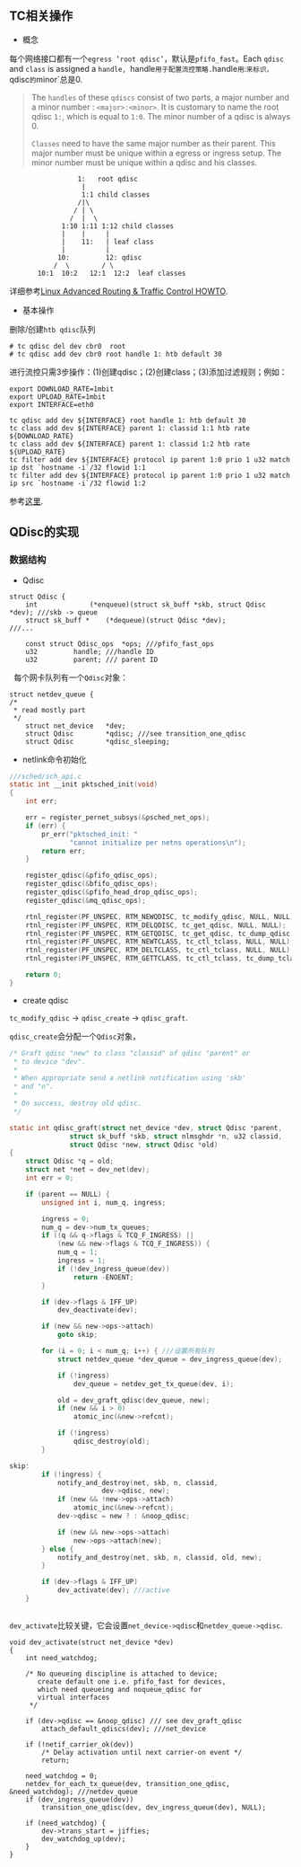 ## TC相关操作

* 概念

每个网络接口都有一个`egress ’root qdisc’`，默认是`pfifo_fast`。Each `qdisc` and `class` is assigned a `handle, `handle`用于配置流控策略.`handle`用`<major>:<minor>`来标识，`qdisc`的`minor`总是0.


> The `handles` of these `qdiscs` consist of two parts, a major number and a minor number : `<major>:<minor>`. It is customary to name the root qdisc `1:`, which is equal to `1:0`. The minor number of a qdisc is always 0.
> 
> `Classes` need to have the same major number as their parent. This major number must be unique within a egress or ingress setup. The minor number must be unique within a qdisc and his classes.

                     1:   root qdisc
                      |
                      1:1 child classes
                     /|\ 
                    / | \ 
                   /  |  \ 
                 1:10 1:11 1:12 child classes
                 |    |     |
                 |    11:   | leaf class 
                 |          |
                10:         12: qdisc 
               /  \        / \
           10:1  10:2   12:1  12:2  leaf classes

详细参考[Linux Advanced Routing & Traffic Control HOWTO](http://lartc.org/).

* 基本操作

删除/创建`htb qdisc`队列

```
# tc qdisc del dev cbr0  root
# tc qdisc add dev cbr0 root handle 1: htb default 30
```


进行流控只需3步操作：(1)创建qdisc；(2)创建class；(3)添加过滤规则；例如：

```
export DOWNLOAD_RATE=1mbit
export UPLOAD_RATE=1mbit
export INTERFACE=eth0

tc qdisc add dev ${INTERFACE} root handle 1: htb default 30
tc class add dev ${INTERFACE} parent 1: classid 1:1 htb rate ${DOWNLOAD_RATE}
tc class add dev ${INTERFACE} parent 1: classid 1:2 htb rate ${UPLOAD_RATE}
tc filter add dev ${INTERFACE} protocol ip parent 1:0 prio 1 u32 match ip dst `hostname -i`/32 flowid 1:1
tc filter add dev ${INTERFACE} protocol ip parent 1:0 prio 1 u32 match ip src `hostname -i`/32 flowid 1:2
```

参考[这里](https://github.com/kubernetes/kubernetes/issues/11965).

## QDisc的实现

### 数据结构

* Qdisc

```
struct Qdisc {
	int 			(*enqueue)(struct sk_buff *skb, struct Qdisc *dev); ///skb -> queue
	struct sk_buff *	(*dequeue)(struct Qdisc *dev);
///...
  
	const struct Qdisc_ops	*ops; ///pfifo_fast_ops  
	u32			handle; ///handle ID
	u32			parent; /// parent ID
```
 
每个网卡队列有一个`Qdisc`对象：

```
struct netdev_queue {
/*
 * read mostly part
 */
	struct net_device	*dev;
	struct Qdisc		*qdisc; ///see transition_one_qdisc
	struct Qdisc		*qdisc_sleeping;
```

* netlink命令初始化

```c
///sched/sch_api.c
static int __init pktsched_init(void)
{
	int err;

	err = register_pernet_subsys(&psched_net_ops);
	if (err) {
		pr_err("pktsched_init: "
		       "cannot initialize per netns operations\n");
		return err;
	}

	register_qdisc(&pfifo_qdisc_ops);
	register_qdisc(&bfifo_qdisc_ops);
	register_qdisc(&pfifo_head_drop_qdisc_ops);
	register_qdisc(&mq_qdisc_ops);

	rtnl_register(PF_UNSPEC, RTM_NEWQDISC, tc_modify_qdisc, NULL, NULL); /// new qdisc
	rtnl_register(PF_UNSPEC, RTM_DELQDISC, tc_get_qdisc, NULL, NULL);
	rtnl_register(PF_UNSPEC, RTM_GETQDISC, tc_get_qdisc, tc_dump_qdisc, NULL);
	rtnl_register(PF_UNSPEC, RTM_NEWTCLASS, tc_ctl_tclass, NULL, NULL);
	rtnl_register(PF_UNSPEC, RTM_DELTCLASS, tc_ctl_tclass, NULL, NULL);
	rtnl_register(PF_UNSPEC, RTM_GETTCLASS, tc_ctl_tclass, tc_dump_tclass, NULL);

	return 0;
}
```


* create qdisc

`tc_modify_qdisc` -> `qdisc_create` -> `qdisc_graft`.

`qdisc_create`会分配一个`Qdisc`对象，
 
```c
/* Graft qdisc "new" to class "classid" of qdisc "parent" or
 * to device "dev".
 *
 * When appropriate send a netlink notification using 'skb'
 * and "n".
 *
 * On success, destroy old qdisc.
 */

static int qdisc_graft(struct net_device *dev, struct Qdisc *parent,
		       struct sk_buff *skb, struct nlmsghdr *n, u32 classid,
		       struct Qdisc *new, struct Qdisc *old)
{
	struct Qdisc *q = old;
	struct net *net = dev_net(dev);
	int err = 0;

	if (parent == NULL) {
		unsigned int i, num_q, ingress;

		ingress = 0;
		num_q = dev->num_tx_queues;
		if ((q && q->flags & TCQ_F_INGRESS) ||
		    (new && new->flags & TCQ_F_INGRESS)) {
			num_q = 1;
			ingress = 1;
			if (!dev_ingress_queue(dev))
				return -ENOENT;
		}

		if (dev->flags & IFF_UP)
			dev_deactivate(dev);

		if (new && new->ops->attach)
			goto skip;

		for (i = 0; i < num_q; i++) { ///设置所有队列
			struct netdev_queue *dev_queue = dev_ingress_queue(dev);

			if (!ingress)
				dev_queue = netdev_get_tx_queue(dev, i);

			old = dev_graft_qdisc(dev_queue, new);
			if (new && i > 0)
				atomic_inc(&new->refcnt);

			if (!ingress)
				qdisc_destroy(old);
		}

skip:
		if (!ingress) {
			notify_and_destroy(net, skb, n, classid,
					   dev->qdisc, new);
			if (new && !new->ops->attach)
				atomic_inc(&new->refcnt);
			dev->qdisc = new ? : &noop_qdisc;

			if (new && new->ops->attach)
				new->ops->attach(new);
		} else {
			notify_and_destroy(net, skb, n, classid, old, new);
		}

		if (dev->flags & IFF_UP)
			dev_activate(dev); ///active
	}
	
```

`dev_activate`比较关键，它会设置`net_device->qdisc`和`netdev_queue->qdisc`.

```
void dev_activate(struct net_device *dev)
{
	int need_watchdog;

	/* No queueing discipline is attached to device;
	   create default one i.e. pfifo_fast for devices,
	   which need queueing and noqueue_qdisc for
	   virtual interfaces
	 */

	if (dev->qdisc == &noop_qdisc) /// see dev_graft_qdisc
		attach_default_qdiscs(dev); ///net_device

	if (!netif_carrier_ok(dev))
		/* Delay activation until next carrier-on event */
		return;

	need_watchdog = 0;
	netdev_for_each_tx_queue(dev, transition_one_qdisc, &need_watchdog); ///netdev_queue
	if (dev_ingress_queue(dev))
		transition_one_qdisc(dev, dev_ingress_queue(dev), NULL);

	if (need_watchdog) {
		dev->trans_start = jiffies;
		dev_watchdog_up(dev);
	}
}
```
